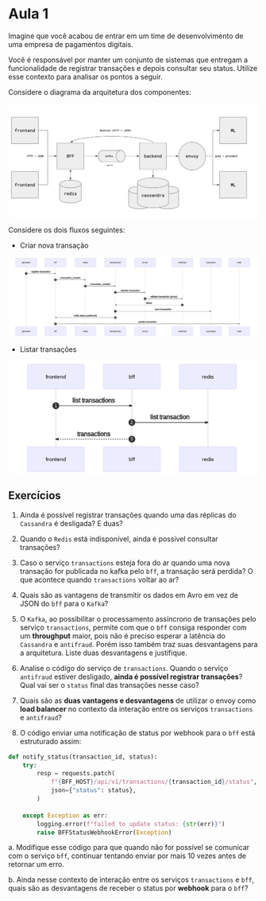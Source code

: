 # Aula 1

Imagine que você acabou de entrar em um time de desenvolvimento de uma empresa de pagamentos digitais.

Você é responsável por manter um conjunto de sistemas que entregam a funcionalidade de registrar transações e depois consultar seu status. Utilize esse contexto para analisar os pontos a seguir.

Considere o diagrama da arquitetura dos componentes:

![Arquitetura](diagrams/arquitetura.png)

Considere os dois fluxos seguintes:

- Criar nova transação

![](diagrams/create_transaction.png)

- Listar transações

![](diagrams/list_transactions.png)

## Exercícios

1. Ainda é possível registrar transações quando uma das réplicas do `Cassandra` é desligada? E duas?

2. Quando o `Redis` está indisponível, ainda é possível consultar transações?

3. Caso o serviço `transactions` esteja fora do ar quando uma nova transação for publicada no kafka pelo `bff`, a transação será perdida? O que acontece quando `transactions` voltar ao ar?

4. Quais são as vantagens de transmitir os dados em Avro em vez de JSON do `bff` para o `Kafka`?

5. O `Kafka`, ao possibilitar o processamento assíncrono de transações pelo serviço `transactions`, permite com que o `bff` consiga responder com um __throughput__ maior, pois não é preciso esperar a latência do `Cassandra` e `antifraud`. Porém isso também traz suas desvantagens para a arquitetura. Liste duas desvantagens e justifique.

6. Analise o código do serviço de `transactions`. Quando o serviço `antifraud` estiver desligado, **ainda é possível registrar transações**? Qual vai ser o `status` final das transações nesse caso?

7. Quais são as **duas vantagens e desvantagens** de utilizar o envoy como __load balancer__ no contexto da interação entre os serviços `transactions` e `antifraud`?

8. O código enviar uma notificação de status por webhook para o `bff` está estruturado assim:

```python
def notify_status(transaction_id, status):
    try:
        resp = requests.patch(
            f"{BFF_HOST}/api/v1/transactions/{transaction_id}/status",
            json={"status": status},
        )

    except Exception as err:
        logging.error(f"failed to update status: {str(err)}")
        raise BFFStatusWebhookError(Exception)
```

a. Modifique esse código para que quando não for possível se comunicar com o serviço `bff`, continuar tentando enviar por mais 10 vezes antes de retornar um erro.

b. Ainda nesse contexto de interação entre os serviços `transactions` e `bff`, quais são as desvantagens de receber o status por __webhook__ para o `bff`?
